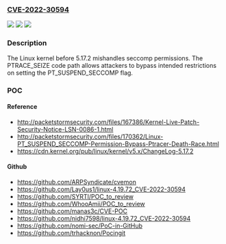 ### [CVE-2022-30594](https://cve.mitre.org/cgi-bin/cvename.cgi?name=CVE-2022-30594)
![](https://img.shields.io/static/v1?label=Product&message=n%2Fa&color=blue)
![](https://img.shields.io/static/v1?label=Version&message=n%2Fa&color=blue)
![](https://img.shields.io/static/v1?label=Vulnerability&message=n%2Fa&color=brighgreen)

### Description

The Linux kernel before 5.17.2 mishandles seccomp permissions. The PTRACE_SEIZE code path allows attackers to bypass intended restrictions on setting the PT_SUSPEND_SECCOMP flag.

### POC

#### Reference
- http://packetstormsecurity.com/files/167386/Kernel-Live-Patch-Security-Notice-LSN-0086-1.html
- http://packetstormsecurity.com/files/170362/Linux-PT_SUSPEND_SECCOMP-Permission-Bypass-Ptracer-Death-Race.html
- https://cdn.kernel.org/pub/linux/kernel/v5.x/ChangeLog-5.17.2

#### Github
- https://github.com/ARPSyndicate/cvemon
- https://github.com/Lay0us1/linux-4.19.72_CVE-2022-30594
- https://github.com/SYRTI/POC_to_review
- https://github.com/WhooAmii/POC_to_review
- https://github.com/manas3c/CVE-POC
- https://github.com/nidhi7598/linux-4.19.72_CVE-2022-30594
- https://github.com/nomi-sec/PoC-in-GitHub
- https://github.com/trhacknon/Pocingit

